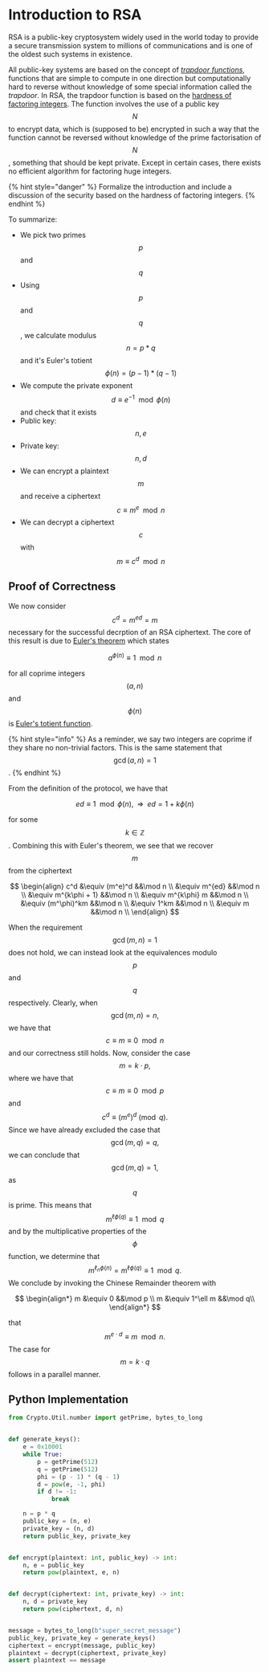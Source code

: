 # Introduction to RSA

RSA is a public-key cryptosystem widely used in the world today to provide a secure transmission system to millions of communications and is one of the oldest such systems in existence.

All public-key systems are based on the concept of [_trapdoor functions_](https://en.wikipedia.org/wiki/Trapdoor_function#:~:text=A%20trapdoor%20function%20is%20a,are%20widely%20used%20in%20cryptography.), functions that are simple to compute in one direction but computationally hard to reverse without knowledge of some special information called the _trapdoor_. In RSA, the trapdoor function is based on the [hardness of factoring integers](https://en.wikipedia.org/wiki/Integer_factorization). The function involves the use of a public key$$N $$to encrypt data, which is \(supposed to be\) encrypted in such a way that the function cannot be reversed without knowledge of the prime factorisation of$$N $$, something that should be kept private. Except in certain cases, there exists no efficient algorithm for factoring huge integers.

{% hint style="danger" %}
Formalize the introduction and include a discussion of the security based on the hardness of factoring integers.
{% endhint %}

To summarize:

* We pick two primes $$p$$ and $$q$$
* Using $$p$$ and $$q$$, we calculate modulus $$n = p*q$$ and it's Euler's totient $$\phi(n) = (p-1)*(q-1)$$
* We compute the private exponent $$d \equiv e^{-1} \mod \phi(n)$$ and check that it exists
* Public key: $$n, e$$
* Private key: $$n, d$$
* We can encrypt a plaintext $$m$$ and receive a ciphertext $$c \equiv m^e \mod n$$
* We can decrypt a ciphertext $$c$$ with $$m \equiv c^d \mod n$$

## Proof of Correctness

We now consider $$c^d = m^{ed} = m$$necessary for the successful decrption of an RSA ciphertext. The core of this result is due to [Euler's theorem](https://en.wikipedia.org/wiki/Euler%27s_theorem) which states

$$
a^{\phi(n)} \equiv 1 \mod n
$$

for all coprime integers $$(a,n)$$ and $$\phi(n)$$ is [Euler's totient function](https://en.wikipedia.org/wiki/Euler%27s_totient_function).

{% hint style="info" %}
As a reminder, we say two integers are coprime if they share no non-trivial factors. This is the same statement that $$\gcd(a,n)=1$$.
{% endhint %}

From the definition of the protocol, we have that

$$
ed \equiv 1 \mod \phi(n), \;\; \Rightarrow \;\; ed = 1 + k\phi(n)
$$

for some $$k \in \mathbb{Z}$$. Combining this with Euler's theorem, we see that we recover $$m$$from the ciphertext

$$
\begin{align}
    c^d  &\equiv (m^e)^d &&\mod n \\
     &\equiv m^{ed} &&\mod n \\
     &\equiv m^{k\phi + 1} &&\mod n \\
     &\equiv m^{k\phi} m &&\mod n \\
     &\equiv (m^\phi)^km &&\mod n \\
     &\equiv 1^km &&\mod n \\
     &\equiv m &&\mod n \\
\end{align}
$$

When the requirement $$\gcd(m, n) = 1$$does not hold, we can instead look at the equivalences modulo $$p$$and $$q$$respectively. Clearly, when $$\gcd(m, n) = n,$$we have that $$c \equiv m \equiv 0 \mod n$$and our correctness still holds. Now, consider the case $$m = k\cdot p,$$where we have that $$c \equiv m \equiv 0 \mod p$$and $$c^d \equiv (m^e)^d \pmod q.$$Since we have already excluded the case that $$\gcd(m, q) = q,$$we can conclude that $$\gcd(m, q) = 1,$$as $$q$$is prime. This means that $$m^{\ell\phi(q)} \equiv 1 \mod q$$and by the multiplicative properties of the $$\phi$$function, we determine that $$m^{\ell_n\phi(n)} = m^{\ell\phi(q)} \equiv 1 \mod q.$$We conclude by invoking the Chinese Remainder theorem with



$$
\begin{align*}
m &\equiv 0 &&\mod p \\
m &\equiv 1^\ell m &&\mod q\\
\end{align*}
$$

 that $$m^{e\cdot d} \equiv m \mod n.$$The case for $$m = k\cdot q$$follows in a parallel manner.



## Python Implementation

```python
from Crypto.Util.number import getPrime, bytes_to_long


def generate_keys():
    e = 0x10001
    while True:
        p = getPrime(512)
        q = getPrime(512)
        phi = (p - 1) * (q - 1)
        d = pow(e, -1, phi)
        if d != -1:
            break

    n = p * q
    public_key = (n, e)
    private_key = (n, d)
    return public_key, private_key


def encrypt(plaintext: int, public_key) -> int:
    n, e = public_key
    return pow(plaintext, e, n)


def decrypt(ciphertext: int, private_key) -> int:
    n, d = private_key
    return pow(ciphertext, d, n)


message = bytes_to_long(b"super_secret_message")
public_key, private_key = generate_keys()
ciphertext = encrypt(message, public_key)
plaintext = decrypt(ciphertext, private_key)
assert plaintext == message
```

